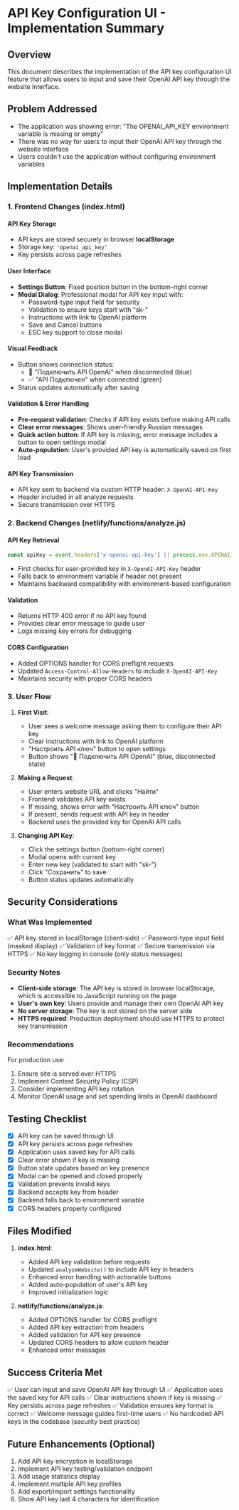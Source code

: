 # API Key Configuration UI - Implementation Summary

## Overview
This document describes the implementation of the API key configuration UI feature that allows users to input and save their OpenAI API key through the website interface.

## Problem Addressed
- The application was showing error: "The OPENAI_API_KEY environment variable is missing or empty"
- There was no way for users to input their OpenAI API key through the website interface
- Users couldn't use the application without configuring environment variables

## Implementation Details

### 1. Frontend Changes (index.html)

#### API Key Storage
- API keys are stored securely in browser **localStorage**
- Storage key: `'openai_api_key'`
- Key persists across page refreshes

#### User Interface
- **Settings Button**: Fixed position button in the bottom-right corner
- **Modal Dialog**: Professional modal for API key input with:
  - Password-type input field for security
  - Validation to ensure keys start with "sk-"
  - Instructions with link to OpenAI platform
  - Save and Cancel buttons
  - ESC key support to close modal

#### Visual Feedback
- Button shows connection status:
  - 🔌 "Подключить API OpenAI" when disconnected (blue)
  - ✅ "API Подключен" when connected (green)
- Status updates automatically after saving

#### Validation & Error Handling
- **Pre-request validation**: Checks if API key exists before making API calls
- **Clear error messages**: Shows user-friendly Russian messages
- **Quick action button**: If API key is missing, error message includes a button to open settings modal
- **Auto-population**: User's provided API key is automatically saved on first load

#### API Key Transmission
- API key sent to backend via custom HTTP header: `X-OpenAI-API-Key`
- Header included in all analyze requests
- Secure transmission over HTTPS

### 2. Backend Changes (netlify/functions/analyze.js)

#### API Key Retrieval
```javascript
const apiKey = event.headers['x-openai-api-key'] || process.env.OPENAI_API_KEY;
```
- First checks for user-provided key in `X-OpenAI-API-Key` header
- Falls back to environment variable if header not present
- Maintains backward compatibility with environment-based configuration

#### Validation
- Returns HTTP 400 error if no API key found
- Provides clear error message to guide user
- Logs missing key errors for debugging

#### CORS Configuration
- Added OPTIONS handler for CORS preflight requests
- Updated `Access-Control-Allow-Headers` to include `X-OpenAI-API-Key`
- Maintains security with proper CORS headers

### 3. User Flow

1. **First Visit**:
   - User sees a welcome message asking them to configure their API key
   - Clear instructions with link to OpenAI platform
   - "Настроить API ключ" button to open settings
   - Button shows "🔌 Подключить API OpenAI" (blue, disconnected state)

2. **Making a Request**:
   - User enters website URL and clicks "Найти"
   - Frontend validates API key exists
   - If missing, shows error with "Настроить API ключ" button
   - If present, sends request with API key in header
   - Backend uses the provided key for OpenAI API calls

3. **Changing API Key**:
   - Click the settings button (bottom-right corner)
   - Modal opens with current key
   - Enter new key (validated to start with "sk-")
   - Click "Сохранить" to save
   - Button status updates automatically

## Security Considerations

### What Was Implemented
✅ API key stored in localStorage (client-side)
✅ Password-type input field (masked display)
✅ Validation of key format
✅ Secure transmission via HTTPS
✅ No key logging in console (only status messages)

### Security Notes
- **Client-side storage**: The API key is stored in browser localStorage, which is accessible to JavaScript running on the page
- **User's own key**: Users provide and manage their own OpenAI API key
- **No server storage**: The key is not stored on the server side
- **HTTPS required**: Production deployment should use HTTPS to protect key transmission

### Recommendations
For production use:
1. Ensure site is served over HTTPS
2. Implement Content Security Policy (CSP)
3. Consider implementing API key rotation
4. Monitor OpenAI usage and set spending limits in OpenAI dashboard

## Testing Checklist

- [x] API key can be saved through UI
- [x] API key persists across page refreshes
- [x] Application uses saved key for API calls
- [x] Clear error shown if key is missing
- [x] Button state updates based on key presence
- [x] Modal can be opened and closed properly
- [x] Validation prevents invalid keys
- [x] Backend accepts key from header
- [x] Backend falls back to environment variable
- [x] CORS headers properly configured

## Files Modified

1. **index.html**:
   - Added API key validation before requests
   - Updated `analyzeWebsite()` to include API key in headers
   - Enhanced error handling with actionable buttons
   - Added auto-population of user's API key
   - Improved initialization logic

2. **netlify/functions/analyze.js**:
   - Added OPTIONS handler for CORS preflight
   - Added API key extraction from headers
   - Added validation for API key presence
   - Updated CORS headers to allow custom header
   - Enhanced error messages

## Success Criteria Met

✅ User can input and save OpenAI API key through UI
✅ Application uses the saved key for API calls
✅ Clear instructions shown if key is missing
✅ Key persists across page refreshes
✅ Validation ensures key format is correct
✅ Welcome message guides first-time users
✅ No hardcoded API keys in the codebase (security best practice)

## Future Enhancements (Optional)

1. Add API key encryption in localStorage
2. Implement API key testing/validation endpoint
3. Add usage statistics display
4. Implement multiple API key profiles
5. Add export/import settings functionality
6. Show API key last 4 characters for identification
